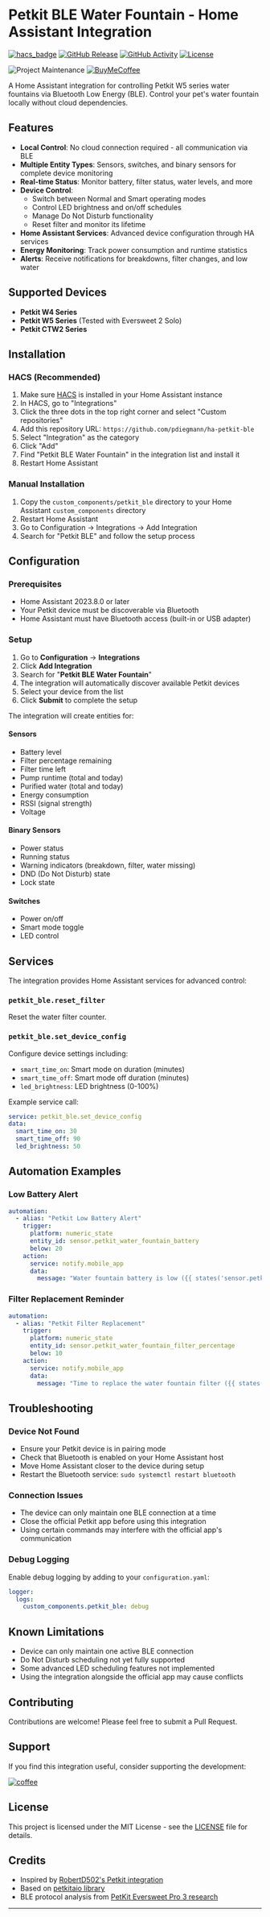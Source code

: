 # Petkit BLE Water Fountain - Home Assistant Integration

[![hacs_badge](https://img.shields.io/badge/HACS-Custom-orange.svg)](https://github.com/custom-components/hacs)
[![GitHub Release][releases-shield]][releases]
[![GitHub Activity][commits-shield]][commits]
[![License][license-shield]](LICENSE)

![Project Maintenance][maintenance-shield]
[![BuyMeCoffee][buymecoffeebadge]][buymecoffee]

A Home Assistant integration for controlling Petkit W5 series water fountains via Bluetooth Low Energy (BLE). Control your pet's water fountain locally without cloud dependencies.

## Features

- **Local Control**: No cloud connection required - all communication via BLE
- **Multiple Entity Types**: Sensors, switches, and binary sensors for complete device monitoring
- **Real-time Status**: Monitor battery, filter status, water levels, and more
- **Device Control**: 
  - Switch between Normal and Smart operating modes
  - Control LED brightness and on/off schedules
  - Manage Do Not Disturb functionality
  - Reset filter and monitor its lifetime
- **Home Assistant Services**: Advanced device configuration through HA services
- **Energy Monitoring**: Track power consumption and runtime statistics
- **Alerts**: Receive notifications for breakdowns, filter changes, and low water

## Supported Devices

- **Petkit W4 Series**
- **Petkit W5 Series** (Tested with Eversweet 2 Solo)
- **Petkit CTW2 Series**

## Installation

### HACS (Recommended)

1. Make sure [HACS](https://hacs.xyz/) is installed in your Home Assistant instance
2. In HACS, go to "Integrations"
3. Click the three dots in the top right corner and select "Custom repositories"
4. Add this repository URL: `https://github.com/pdiegmann/ha-petkit-ble`
5. Select "Integration" as the category
6. Click "Add"
7. Find "Petkit BLE Water Fountain" in the integration list and install it
8. Restart Home Assistant

### Manual Installation

1. Copy the `custom_components/petkit_ble` directory to your Home Assistant `custom_components` directory
2. Restart Home Assistant
3. Go to Configuration -> Integrations -> Add Integration
4. Search for "Petkit BLE" and follow the setup process

## Configuration

### Prerequisites

- Home Assistant 2023.8.0 or later
- Your Petkit device must be discoverable via Bluetooth
- Home Assistant must have Bluetooth access (built-in or USB adapter)

### Setup

1. Go to **Configuration** -> **Integrations**
2. Click **Add Integration**
3. Search for "**Petkit BLE Water Fountain**"
4. The integration will automatically discover available Petkit devices
5. Select your device from the list
6. Click **Submit** to complete the setup

The integration will create entities for:

#### Sensors
- Battery level
- Filter percentage remaining
- Filter time left
- Pump runtime (total and today)
- Purified water (total and today)
- Energy consumption
- RSSI (signal strength)
- Voltage

#### Binary Sensors
- Power status
- Running status
- Warning indicators (breakdown, filter, water missing)
- DND (Do Not Disturb) state
- Lock state

#### Switches
- Power on/off
- Smart mode toggle
- LED control

## Services

The integration provides Home Assistant services for advanced control:

### `petkit_ble.reset_filter`
Reset the water filter counter.

### `petkit_ble.set_device_config`
Configure device settings including:
- `smart_time_on`: Smart mode on duration (minutes)
- `smart_time_off`: Smart mode off duration (minutes)  
- `led_brightness`: LED brightness (0-100%)

Example service call:
```yaml
service: petkit_ble.set_device_config
data:
  smart_time_on: 30
  smart_time_off: 90
  led_brightness: 50
```

## Automation Examples

### Low Battery Alert
```yaml
automation:
  - alias: "Petkit Low Battery Alert"
    trigger:
      platform: numeric_state
      entity_id: sensor.petkit_water_fountain_battery
      below: 20
    action:
      service: notify.mobile_app
      data:
        message: "Water fountain battery is low ({{ states('sensor.petkit_water_fountain_battery') }}%)"
```

### Filter Replacement Reminder
```yaml
automation:
  - alias: "Petkit Filter Replacement"
    trigger:
      platform: numeric_state
      entity_id: sensor.petkit_water_fountain_filter_percentage
      below: 10
    action:
      service: notify.mobile_app
      data:
        message: "Time to replace the water fountain filter ({{ states('sensor.petkit_water_fountain_filter_percentage') }}% remaining)"
```

## Troubleshooting

### Device Not Found
- Ensure your Petkit device is in pairing mode
- Check that Bluetooth is enabled on your Home Assistant host
- Move Home Assistant closer to the device during setup
- Restart the Bluetooth service: `sudo systemctl restart bluetooth`

### Connection Issues
- The device can only maintain one BLE connection at a time
- Close the official Petkit app before using this integration
- Using certain commands may interfere with the official app's communication

### Debug Logging
Enable debug logging by adding to your `configuration.yaml`:
```yaml
logger:
  logs:
    custom_components.petkit_ble: debug
```

## Known Limitations

- Device can only maintain one active BLE connection
- Do Not Disturb scheduling not yet fully supported
- Some advanced LED scheduling features not implemented
- Using the integration alongside the official app may cause conflicts

## Contributing

Contributions are welcome! Please feel free to submit a Pull Request.

## Support

If you find this integration useful, consider supporting the development:

[![coffee](https://www.buymeacoffee.com/assets/img/custom_images/black_img.png)][buymecoffee]

## License

This project is licensed under the MIT License - see the [LICENSE](LICENSE) file for details.

## Credits

- Inspired by [RobertD502's Petkit integration](https://github.com/RobertD502/homeassistant-petkit)
- Based on [petkitaio library](https://github.com/RobertD502/petkitaio)
- BLE protocol analysis from [PetKit Eversweet Pro 3 research](https://colab.research.google.com/drive/1gWwLz1Wi_WujvvSaTJpPMW5i3YideSAb)

---

[buymecoffee]: https://www.buymeacoffee.com/pdiegmann
[buymecoffeebadge]: https://img.shields.io/badge/buy%20me%20a%20coffee-donate-yellow.svg?style=for-the-badge
[commits-shield]: https://img.shields.io/github/commit-activity/y/pdiegmann/ha-petkit-ble.svg?style=for-the-badge
[commits]: https://github.com/pdiegmann/ha-petkit-ble/commits/main
[license-shield]: https://img.shields.io/github/license/pdiegmann/ha-petkit-ble.svg?style=for-the-badge
[maintenance-shield]: https://img.shields.io/badge/maintainer-%40pdiegmann-blue.svg?style=for-the-badge
[releases-shield]: https://img.shields.io/github/release/pdiegmann/ha-petkit-ble.svg?style=for-the-badge
[releases]: https://github.com/pdiegmann/ha-petkit-ble/releases